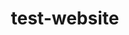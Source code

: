 ---
title: test-website
emoji: 🐳
colorFrom: red
colorTo: blue
sdk: static
pinned: false
tags:
  - deepsite
---